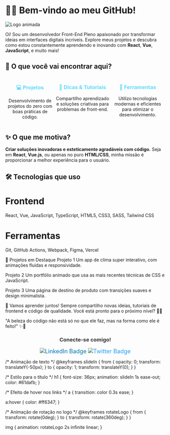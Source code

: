 # 👨‍💻 Bem-vindo ao meu GitHub!

![Logo animada](https://img.shields.io/badge/Developer-Font%20End-blue?style=for-the-badge&logo=github&logoColor=white)

Oi! Sou um desenvolvedor Front-End Pleno apaixonado por transformar ideias em interfaces digitais incríveis. Explore meus projetos e descubra como estou constantemente aprendendo e inovando com **React**, **Vue**, **JavaScript**, e muito mais!

## 🚀 O que você vai encontrar aqui?

<div style="display: flex; justify-content: space-around; margin-top: 20px;">
  <div style="text-align: center;">
    <h3 style="color: #61dafb;">💻 Projetos</h3>
    <p style="font-size: 14px;">Desenvolvimento de projetos do zero com boas práticas de código.</p>
  </div>
  <div style="text-align: center;">
    <h3 style="color: #61dafb;">📝 Dicas & Tutoriais</h3>
    <p style="font-size: 14px;">Compartilho aprendizado e soluções criativas para problemas de front-end.</p>
  </div>
  <div style="text-align: center;">
    <h3 style="color: #61dafb;">🔧 Ferramentas</h3>
    <p style="font-size: 14px;">Utilizo tecnologias modernas e eficientes para otimizar o desenvolvimento.</p>
  </div>
</div>

## ✨ O que me motiva?

**Criar soluções inovadoras e esteticamente agradáveis com código.** Seja em **React**, **Vue.js**, ou apenas no puro **HTML/CSS**, minha missão é proporcionar a melhor experiência para o usuário.

## 🛠️ Tecnologias que uso


# Frontend
React, Vue, JavaScript, TypeScript, HTML5, CSS3, SASS, Tailwind CSS

# Ferramentas
Git, GitHub Actions, Webpack, Figma, Vercel

🌟 Projetos em Destaque
Projeto 1
Um app de clima super interativo, com animações fluidas e responsividade.

Projeto 2
Um portfólio animado que usa as mais recentes técnicas de CSS e JavaScript.

Projeto 3
Uma página de destino de produto com transições suaves e design minimalista.

🌈 Vamos aprender juntos!
Sempre compartilho novas ideias, tutoriais de frontend e código de qualidade. Você está pronto para o próximo nível? 👨‍💻

"A beleza do código não está só no que ele faz, mas na forma como ele é feito!" ✨🎨

<div style="text-align: center;"> <h3 style="color: #333;">Conecte-se comigo!</h3> <a href="https://www.linkedin.com/in/seuperfil/" style="text-decoration: none; font-size: 18px; color: #0077b5; transition: all 0.3s ease;"> <img src="https://img.shields.io/badge/LinkedIn-0077b5?style=for-the-badge&logo=linkedin&logoColor=white" alt="LinkedIn Badge"/> </a> <a href="https://twitter.com/seuperfil" style="text-decoration: none; font-size: 18px; color: #1da1f2; transition: all 0.3s ease;"> <img src="https://img.shields.io/badge/Twitter-1da1f2?style=for-the-badge&logo=twitter&logoColor=white" alt="Twitter Badge"/> </a> </div>


/* Animação de texto */
@keyframes slideIn {
  from {
    opacity: 0;
    transform: translateY(-50px);
  }
  to {
    opacity: 1;
    transform: translateY(0);
  }
}

/* Estilo para o título */
h1 {
  font-size: 36px;
  animation: slideIn 1s ease-out;
  color: #61dafb;
}

/* Efeito de hover nos links */
a {
  transition: color 0.3s ease;
}

a:hover {
  color: #ff6347;
}

/* Animação de rotação no logo */
@keyframes rotateLogo {
  from {
    transform: rotate(0deg);
  }
  to {
    transform: rotate(360deg);
  }
}

img {
  animation: rotateLogo 2s infinite linear;
}



